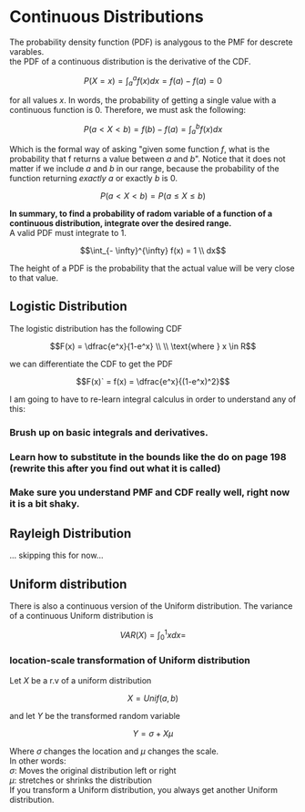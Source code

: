 # Continuous Distributions
The probability density function (PDF) is analygous to the PMF for descrete varables.  
the PDF of a continuous distribution is the derivative of the CDF.
```math
P(X = x) = \int_a^a f(x) dx = f(a) - f(a) = 0
```
for all values $x$.  In words, the probability of getting a single value with a continuous function is $0$.  Therefore, we must ask the following:
```math
P(a \lt X \lt b) = f(b) - f(a) = \int_a^b f(x) dx
```
Which is the formal way of asking "given some function $f$, what is the probability that f returns a value between $a$ and $b$".  Notice that it does not matter if we include $a$ and $b$ in our range, because the probability of the function returning *exactly* $a$ or exactly $b$ is $0$.
```math
P(a \lt X  \lt b) = P(a \le X \le b)
```
**In summary, to find a probability of radom variable of a function of a continuous distribution, integrate over the desired range.**  
A valid PDF must integrate to 1.  
```math
\int_{- \infty}^{\infty} f(x) = 1 \\ dx
```
The height of a PDF is the probability that the actual value will be very close to that value.  


## Logistic Distribution
The logistic distribution has the following CDF
```math
F(x) = \dfrac{e^x}{1-e^x} \\ \\ \text{where } x \in R
```
we can differentiate the CDF to get the PDF
```math
F(x)` = f(x) = \dfrac{e^x}{(1-e^x)^2}
```
I am going to have to re-learn integral calculus in order to understand any of this:
### Brush up on basic integrals and derivatives.  
### Learn how to substitute in the bounds like the do on page 198 (rewrite this after you find out what it is called)
### Make sure you understand PMF and CDF really well, right now it is a bit shaky.

## Rayleigh Distribution
... skipping this for now...

## Uniform distribution
There is also a continuous version of the Uniform distribution. 
The variance of a continuous Uniform distribution is
```math
VAR(X) = \int_0^1 xdx = 
```
### location-scale transformation of Uniform distribution
Let $X$ be a r.v of a uniform distribution
```math
X = Unif(a,b)
```
and let $Y$ be the transformed random variable
```math
Y = \sigma + X \mu
```
Where $\sigma$ changes the location and $\mu$ changes the scale.  
In other words:  
$\sigma$: Moves the original distribution left or right  
$\mu$: stretches or shrinks the distribution  
If you transform a Uniform distribution, you always get another Uniform distribution.  



